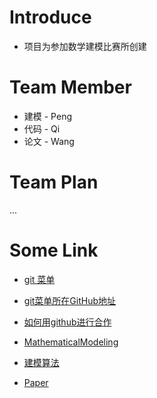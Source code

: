 # Introduce

- 项目为参加数学建模比赛所创建



# Team Member

- 建模 - Peng
- 代码 - Qi
- 论文 - Wang



# Team Plan

 ...



# Some Link

- [git 菜单](https://geeeeeeeeek.github.io/git-recipes/)

- [git菜单所在GitHub地址](https://github.com/Mazeqi/git-recipes)

- [如何用github进行合作](https://www.cnblogs.com/schaepher/p/4933873.html)

- [MathematicalModeling](https://github.com/qiziqiang/MathematicalModeling)

- [建模算法](https://github.com/HuangCongQing/Algorithms_MathModels)

- [Paper](https://github.com/zhanwen/MathModel)

  